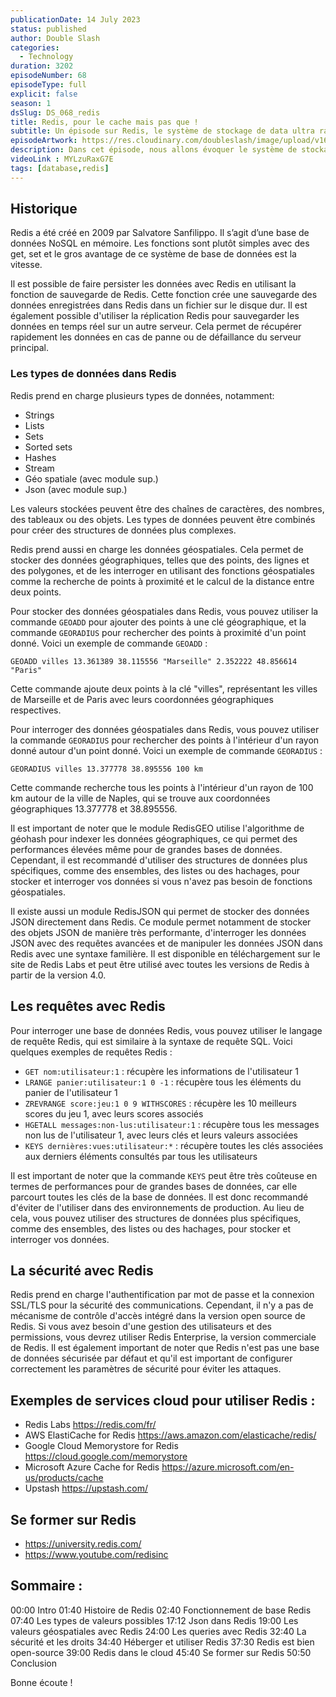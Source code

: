 ```yaml
---
publicationDate: 14 July 2023
status: published
author: Double Slash
categories:
  - Technology
duration: 3202
episodeNumber: 68
episodeType: full
explicit: false
season: 1
dsSlug: DS_068_redis
title: Redis, pour le cache mais pas que !
subtitle: Un épisode sur Redis, le système de stockage de data ultra rapide !
episodeArtwork: https://res.cloudinary.com/doubleslash/image/upload/v1689338731/episode/ART_68_redis_vims7l.png
description: Dans cet épisode, nous allons évoquer le système de stockage de données Redis. Alex, s’intéresse et travaille avec Redis depuis quelques mois. Il a découvert tout un tas de fonctionnalités que beaucoup d’entre nous ignorent. En effet, pour une majorité, Redis est utilisé pour mettre en cache des données brut. Un épisode de podcast qui devrait vous donner envie d’en savoir plus sur Redis !
videoLink : MYLzuRaxG7E
tags: [database,redis]
---
```

## Historique

Redis a été créé en 2009 par Salvatore Sanfilippo. Il s’agit d’une base de données NoSQL en mémoire. Les fonctions sont plutôt simples avec des get, set et le gros avantage de ce système de base de données est la vitesse.

Il est possible de faire persister les données avec Redis en utilisant la fonction de sauvegarde de Redis. Cette fonction crée une sauvegarde des données enregistrées dans Redis dans un fichier sur le disque dur. Il est également possible d'utiliser la réplication Redis pour sauvegarder les données en temps réel sur un autre serveur. Cela permet de récupérer rapidement les données en cas de panne ou de défaillance du serveur principal.

### Les types de données dans Redis

Redis prend en charge plusieurs types de données, notamment:

- Strings
- Lists
- Sets
- Sorted sets
- Hashes
- Stream
- Géo spatiale (avec module sup.)
- Json (avec module sup.)

Les valeurs stockées peuvent être des chaînes de caractères, des nombres, des tableaux ou des objets. Les types de données peuvent être combinés pour créer des structures de données plus complexes.

Redis prend aussi en charge les données géospatiales. Cela permet de stocker des données géographiques, telles que des points, des lignes et des polygones, et de les interroger en utilisant des fonctions géospatiales comme la recherche de points à proximité et le calcul de la distance entre deux points.

Pour stocker des données géospatiales dans Redis, vous pouvez utiliser la commande `GEOADD` pour ajouter des points à une clé géographique, et la commande `GEORADIUS` pour rechercher des points à proximité d'un point donné. Voici un exemple de commande `GEOADD` :

```
GEOADD villes 13.361389 38.115556 "Marseille" 2.352222 48.856614 "Paris"

```

Cette commande ajoute deux points à la clé "villes", représentant les villes de Marseille et de Paris avec leurs coordonnées géographiques respectives.

Pour interroger des données géospatiales dans Redis, vous pouvez utiliser la commande `GEORADIUS` pour rechercher des points à l'intérieur d'un rayon donné autour d'un point donné. Voici un exemple de commande `GEORADIUS` :

```
GEORADIUS villes 13.377778 38.895556 100 km

```

Cette commande recherche tous les points à l'intérieur d'un rayon de 100 km autour de la ville de Naples, qui se trouve aux coordonnées géographiques 13.377778 et 38.895556.

Il est important de noter que le module RedisGEO utilise l'algorithme de géohash pour indexer les données géographiques, ce qui permet des performances élevées même pour de grandes bases de données. Cependant, il est recommandé d'utiliser des structures de données plus spécifiques, comme des ensembles, des listes ou des hachages, pour stocker et interroger vos données si vous n'avez pas besoin de fonctions géospatiales.

Il existe aussi un module RedisJSON qui permet de stocker des données JSON directement dans Redis. Ce module permet notamment de stocker des objets JSON de manière très performante, d'interroger les données JSON avec des requêtes avancées et de manipuler les données JSON dans Redis avec une syntaxe familière. Il est disponible en téléchargement sur le site de Redis Labs et peut être utilisé avec toutes les versions de Redis à partir de la version 4.0.

## Les requêtes avec Redis

Pour interroger une base de données Redis, vous pouvez utiliser le langage de requête Redis, qui est similaire à la syntaxe de requête SQL. Voici quelques exemples de requêtes Redis :

- `GET nom:utilisateur:1` : récupère les informations de l'utilisateur 1
- `LRANGE panier:utilisateur:1 0 -1` : récupère tous les éléments du panier de l'utilisateur 1
- `ZREVRANGE score:jeu:1 0 9 WITHSCORES` : récupère les 10 meilleurs scores du jeu 1, avec leurs scores associés
- `HGETALL messages:non-lus:utilisateur:1` : récupère tous les messages non lus de l'utilisateur 1, avec leurs clés et leurs valeurs associées
- `KEYS dernières:vues:utilisateur:*` : récupère toutes les clés associées aux derniers éléments consultés par tous les utilisateurs

Il est important de noter que la commande `KEYS` peut être très coûteuse en termes de performances pour de grandes bases de données, car elle parcourt toutes les clés de la base de données. Il est donc recommandé d'éviter de l'utiliser dans des environnements de production. Au lieu de cela, vous pouvez utiliser des structures de données plus spécifiques, comme des ensembles, des listes ou des hachages, pour stocker et interroger vos données.

## La sécurité avec Redis

Redis prend en charge l'authentification par mot de passe et la connexion SSL/TLS pour la sécurité des communications. Cependant, il n'y a pas de mécanisme de contrôle d'accès intégré dans la version open source de Redis. Si vous avez besoin d'une gestion des utilisateurs et des permissions, vous devrez utiliser Redis Enterprise, la version commerciale de Redis. Il est également important de noter que Redis n'est pas une base de données sécurisée par défaut et qu'il est important de configurer correctement les paramètres de sécurité pour éviter les attaques.

## Exemples de services cloud pour utiliser Redis :

- Redis Labs https://redis.com/fr/
- AWS ElastiCache for Redis https://aws.amazon.com/elasticache/redis/
- Google Cloud Memorystore for Redis https://cloud.google.com/memorystore
- Microsoft Azure Cache for Redis https://azure.microsoft.com/en-us/products/cache
- Upstash https://upstash.com/

## Se former sur Redis

- https://university.redis.com/
- https://www.youtube.com/redisinc


## Sommaire :

00:00 Intro
01:40 Histoire de Redis
02:40 Fonctionnement de base Redis
07:40 Les types de valeurs possibles
17:12 Json dans Redis
19:00 Les valeurs géospatiales avec Redis
24:00 Les queries avec Redis
32:40 La sécurité et les droits
34:40 Héberger et utiliser Redis
37:30 Redis est bien open-source
39:00 Redis dans le cloud
45:40 Se former sur Redis
50:50 Conclusion


Bonne écoute !




